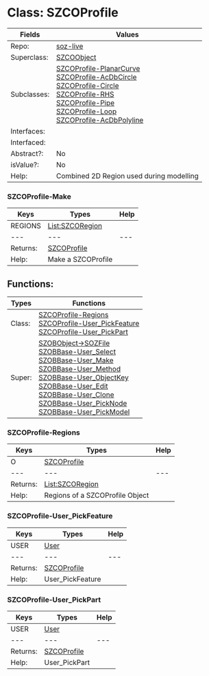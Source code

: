 
# Class:	SZCOProfile

| Fields | Values |
| --------- | --------- |
| Repo: | [soz-live](/repos/soz-live.html) |
| Superclass: | [SZCOObject](SZCOObject.html) |
| Subclasses: | [SZCOProfile-PlanarCurve](SZCOProfile-PlanarCurve.html) <br> [SZCOProfile-AcDbCircle](SZCOProfile-AcDbCircle.html) <br> [SZCOProfile-Circle](SZCOProfile-Circle.html) <br> [SZCOProfile-RHS](SZCOProfile-RHS.html) <br> [SZCOProfile-Pipe](SZCOProfile-Pipe.html) <br> [SZCOProfile-Loop](SZCOProfile-Loop.html) <br> [SZCOProfile-AcDbPolyline](SZCOProfile-AcDbPolyline.html) |
| Interfaces: |  |
| Interfaced: |  |
| Abstract?: | No |
| isValue?: | No |
| Help: | Combined 2D Region used during modelling |

### SZCOProfile-Make

| Keys | Types | Help |
| --------- | --------- | --------- |
| REGIONS | [List:SZCORegion](SZCORegion.html) |  |
| --- | --- | --- |
| Returns: | [SZCOProfile](SZCOProfile.html) |
| Help: | Make a SZCOProfile |


## Functions:

| Types | Functions |
| --------- | --------- |
| Class: | [SZCOProfile-Regions](#SZCOProfile-Regions) <br> [SZCOProfile-User_PickFeature](#SZCOProfile-User_PickFeature) <br> [SZCOProfile-User_PickPart](#SZCOProfile-User_PickPart) |
| Super: | [SZOBObject->SOZFile](SZOBObject.html) <br> [SZOBBase-User_Select](SZOBBase.html) <br> [SZOBBase-User_Make](SZOBBase.html) <br> [SZOBBase-User_Method](SZOBBase.html) <br> [SZOBBase-User_ObjectKey](SZOBBase.html) <br> [SZOBBase-User_Edit](SZOBBase.html) <br> [SZOBBase-User_Clone](SZOBBase.html) <br> [SZOBBase-User_PickNode](SZOBBase.html) <br> [SZOBBase-User_PickModel](SZOBBase.html) |


### SZCOProfile-Regions

| Keys | Types | Help |
| --------- | --------- | --------- |
| O | [SZCOProfile](SZCOProfile.html) |  |
| --- | --- | --- |
| Returns: | [List:SZCORegion](SZCORegion.html) |
| Help: | Regions of a SZCOProfile Object |

### SZCOProfile-User_PickFeature

| Keys | Types | Help |
| --------- | --------- | --------- |
| USER | [User](User.html) |  |
| --- | --- | --- |
| Returns: | [SZCOProfile](SZCOProfile.html) |
| Help: | User_PickFeature |

### SZCOProfile-User_PickPart

| Keys | Types | Help |
| --------- | --------- | --------- |
| USER | [User](User.html) |  |
| --- | --- | --- |
| Returns: | [SZCOProfile](SZCOProfile.html) |
| Help: | User_PickPart |

